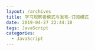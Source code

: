 ```yaml
---
layout: /archives
title: 学习观察者模式与发布-订阅模式
date: 2019-04-27 22:44:18
tags: JavaScript
categories:
  - JavaScript
---
```

